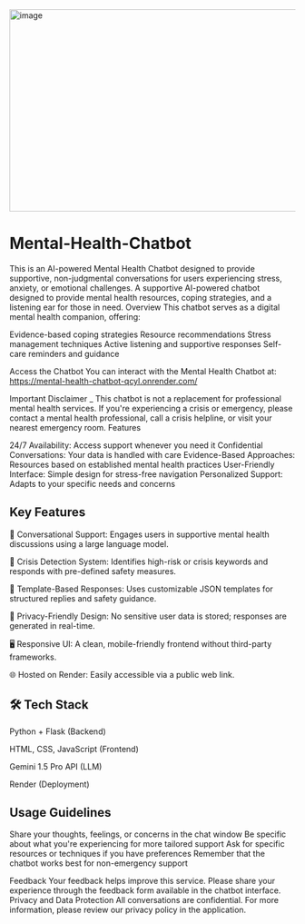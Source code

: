 
<img width="695" height="356" alt="image" src="https://github.com/user-attachments/assets/0ce5350a-d432-4df1-9c13-7fe4d9d443c7" />

# Mental-Health-Chatbot
This is an AI-powered Mental Health Chatbot designed to provide supportive, non-judgmental conversations for users experiencing stress, anxiety, or emotional challenges. 
A supportive AI-powered chatbot designed to provide mental health resources, coping strategies, and a listening ear for those in need. Overview This chatbot serves as a digital mental health companion, offering:

Evidence-based coping strategies Resource recommendations Stress management techniques Active listening and supportive responses Self-care reminders and guidance

Access the Chatbot You can interact with the Mental Health Chatbot at: https://mental-health-chatbot-qcyl.onrender.com/

Important Disclaimer _ This chatbot is not a replacement for professional mental health services. If you're experiencing a crisis or emergency, please contact a mental health professional, call a crisis helpline, or visit your nearest emergency room. Features

24/7 Availability: Access support whenever you need it Confidential Conversations: Your data is handled with care Evidence-Based Approaches: Resources based on established mental health practices User-Friendly Interface: Simple design for stress-free navigation Personalized Support: Adapts to your specific needs and concerns
## Key Features

💬 Conversational Support: Engages users in supportive mental health discussions using a large language model.

🚨 Crisis Detection System: Identifies high-risk or crisis keywords and responds with pre-defined safety measures.

🧩 Template-Based Responses: Uses customizable JSON templates for structured replies and safety guidance.

🔐 Privacy-Friendly Design: No sensitive user data is stored; responses are generated in real-time.

🖥️ Responsive UI: A clean, mobile-friendly frontend without third-party frameworks.

🌐 Hosted on Render: Easily accessible via a public web link.

## 🛠️ Tech Stack

Python + Flask (Backend)

HTML, CSS, JavaScript (Frontend)

Gemini 1.5 Pro API (LLM)

Render (Deployment)

## Usage Guidelines

Share your thoughts, feelings, or concerns in the chat window Be specific about what you're experiencing for more tailored support Ask for specific resources or techniques if you have preferences Remember that the chatbot works best for non-emergency support

Feedback Your feedback helps improve this service. Please share your experience through the feedback form available in the chatbot interface. Privacy and Data Protection All conversations are confidential. For more information, please review our privacy policy in the application.

